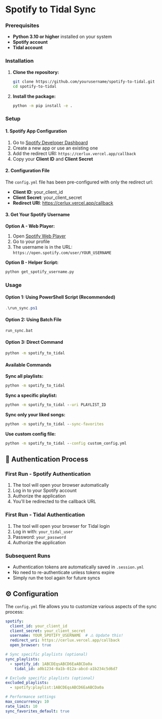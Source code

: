 # Spotify to Tidal Sync

### Prerequisites

- **Python 3.10 or higher** installed on your system
- **Spotify account** 
- **Tidal account** 

### Installation

1. **Clone the repository:**
   ```bash
   git clone https://github.com/yourusername/spotify-to-tidal.git
   cd spotify-to-tidal
   ```

2. **Install the package:**
   ```bash
   python -m pip install -e .
   ```

### Setup

#### 1. Spotify App Configuration

1. Go to [Spotify Developer Dashboard](https://developer.spotify.com/dashboard)
2. Create a new app or use an existing one
3. Add the redirect URI: `https://cerlux.vercel.app/callback`
4. Copy your **Client ID** and **Client Secret**

#### 2. Configuration File

The `config.yml` file has been pre-configured with only the redirect url:
- **Client ID**: your_client_id
- **Client Secret**: your_client_secret
- **Redirect URI**: https://cerlux.vercel.app/callback



#### 3. Get Your Spotify Username

**Option A - Web Player:**
1. Open [Spotify Web Player](https://open.spotify.com)
2. Go to your profile
3. The username is in the URL: `https://open.spotify.com/user/YOUR_USERNAME`

**Option B - Helper Script:**
```bash
python get_spotify_username.py
```

### Usage

#### Option 1: Using PowerShell Script (Recommended)
```powershell
.\run_sync.ps1
```

#### Option 2: Using Batch File
```cmd
run_sync.bat
```

#### Option 3: Direct Command
```cmd
python -m spotify_to_tidal
```

#### Available Commands

**Sync all playlists:**
```cmd
python -m spotify_to_tidal
```

**Sync a specific playlist:**
```cmd
python -m spotify_to_tidal --uri PLAYLIST_ID
```

**Sync only your liked songs:**
```cmd
python -m spotify_to_tidal --sync-favorites
```

**Use custom config file:**
```cmd
python -m spotify_to_tidal --config custom_config.yml
```

## 🔐 Authentication Process

### First Run - Spotify Authentication
1. The tool will open your browser automatically
2. Log in to your Spotify account
3. Authorize the application
4. You'll be redirected to the callback URL

### First Run - Tidal Authentication
1. The tool will open your browser for Tidal login
2. Log in with: `your_tidal_user`
3. Password: `your_password`
4. Authorize the application

### Subsequent Runs
- Authentication tokens are automatically saved in `.session.yml`
- No need to re-authenticate unless tokens expire
- Simply run the tool again for future syncs

## ⚙️ Configuration

The `config.yml` file allows you to customize various aspects of the sync process:

```yaml
spotify:
  client_id: your_client_id
  client_secret: your_client_secret
  username: YOUR_SPOTIFY_USERNAME  # ⚠️ Update this!
  redirect_uri: https://cerlux.vercel.app/callback
  open_browser: true

# Sync specific playlists (optional)
sync_playlists:
  - spotify_id: 1ABCDEqsABCD6EaABCDa0a
    tidal_id: a0b1234-0a1b-012a-abcd-a1b234c5d6d7

# Exclude specific playlists (optional)
excluded_playlists:
  - spotify:playlist:1ABCDEqsABCD6EaABCDa0a

# Performance settings
max_concurrency: 10
rate_limit: 10
sync_favorites_default: true
```

